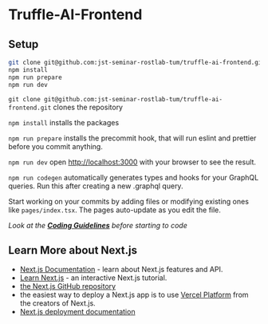 # Truffle-AI-Frontend

## Setup

```bash
git clone git@github.com:jst-seminar-rostlab-tum/truffle-ai-frontend.git
npm install
npm run prepare
npm run dev
```

`git clone git@github.com:jst-seminar-rostlab-tum/truffle-ai-frontend.git` clones the repository

`npm install` installs the packages

`npm run prepare` installs the precommit hook, that will run eslint and prettier before you commit anything.

`npm run dev` open [http://localhost:3000](http://localhost:3000) with your browser to see the result.

`npm run codegen` automatically generates types and hooks for your GraphQL queries. Run this after creating a new .graphql query.

Start working on your commits by adding files or modifying existing ones like `pages/index.tsx`. The pages auto-update as you edit the file.

_Look at the **[Coding Guidelines](https://www.notion.so/Development-Guidelines-3013fbf7b3c941cdac8f0dd85628a133?pvs=4#ec664c8c9b1141e8bfeea173c8c4eb7f)** before starting to code_

## Learn More about Next.js

- [Next.js Documentation](https://nextjs.org/docs) - learn about Next.js features and API.
- [Learn Next.js](https://nextjs.org/learn) - an interactive Next.js tutorial.
- [the Next.js GitHub repository](https://github.com/vercel/next.js/)
- the easiest way to deploy a Next.js app is to use [Vercel Platform](https://vercel.com/new?utm_medium=default-template&filter=next.js&utm_source=create-next-app&utm_campaign=create-next-app-readme) from the creators of Next.js.
- [Next.js deployment documentation](https://nextjs.org/docs/deployment)
